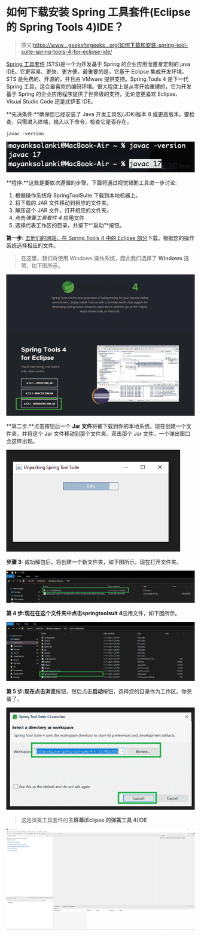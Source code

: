 # 如何下载安装 Spring 工具套件(Eclipse 的 Spring Tools 4)IDE？

> 原文:[https://www . geeksforgeeks . org/如何下载和安装-spring-tool-suite-spring-tools-4-for-eclipse-ide/](https://www.geeksforgeeks.org/how-to-download-and-install-spring-tool-suite-spring-tools-4-for-eclipse-ide/)

[Spring 工具套件](https://www.geeksforgeeks.org/introduction-to-spring-boot/) (STS)是一个为开发基于 Spring 的企业应用而量身定制的 java IDE。它更容易、更快、更方便。最重要的是，它基于 Eclipse 集成开发环境。STS 是免费的、开源的，并且由 VMware 提供支持。Spring Tools 4 是下一代 Spring 工具，适合最喜欢的编码环境。很大程度上是从零开始重建的，它为开发基于 Spring 的企业应用程序提供了世界级的支持，无论您更喜欢 Eclipse、Visual Studio Code 还是忒伊亚 IDE。

**先决条件:**确保您已经安装了 Java 开发工具包(JDK)版本 8 或更高版本。要检查，只需进入终端，输入以下命令，检查它是否存在。

```
javac -version
```

![](img/aaca90c32cd46efb011a7b7edaaec532.png)

**程序:**这些是要依次遵循的步骤，下面将通过视觉辅助工具进一步讨论:

1.  根据操作系统将 SpringToolSuite 下载到本地机器上。
2.  将下载的 JAR 文件移动到相应的文件夹。
3.  解压这个 JAR 文件，打开相应的文件夹。
4.  点击*弹簧工具套件 4* 应用文件
5.  选择代表工作区的目录，并按下*“启动”*按钮。

**第一步:** [去他们的网站，在 Spring Tools 4 中的 Eclipse 部分](https://spring.io/tools)下载。根据您的操作系统选择相应的文件。

> 在这里，我们将使用 Windows 操作系统，因此我们选择了 **Windows** 选项，如下图所示。

![](img/2e9af005f2a798b0af7e39696cf76070.png)

**第二步:**点击按钮后一个 **Jar 文件**将被下载到你的本地系统。现在创建一个文件夹，并将这个 Jar 文件移动到那个文件夹。双击那个 Jar 文件。一个弹出窗口会这样出现。

![](img/e39124da832546c1ad13b3bb8d1bb815.png)

**步骤 3:** 成功解包后，将创建一个新文件夹，如下图所示。现在打开文件夹。

![](img/ddbb8bf2efd3bcbaf77d7417d8718655.png)

**第 4 步:**现在在这个文件夹中点击**springtoolsuit 4**应用文件，如下图所示。

![](img/9a10a673136b2751aac6ca063c3170e4.png)

**第 5 步:**现在点击**浏览**按钮，然后点击**启动**按钮，选择您的目录作为工作区。你完蛋了。

![](img/e6dadec039fc4c4c7a886bfaa142dd8c.png)

> 这是弹簧工具套件的**主屏幕(Eclipse 的弹簧工具 4)IDE**

![](img/1ef0760d379c3a7aef27352999fd0dcd.png)